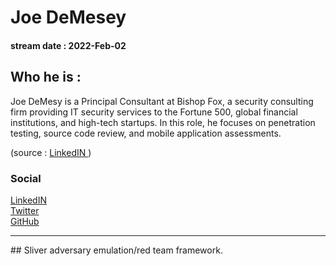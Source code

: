 # Joe DeMesey
#### stream date : 2022-Feb-02

## Who he is :
Joe DeMesy is a Principal Consultant at Bishop Fox, a security consulting firm providing IT security services to the Fortune 500, global financial institutions, and high-tech startups. In this role, he focuses on penetration testing, source code review, and mobile application assessments. 

(source : [LinkedIN ](https://www.linkedin.com/in/joseph-demesy-44081674/))

### Social

[LinkedIN](https://www.linkedin.com/in/joseph-demesy-44081674/)<br>
[Twitter ](https://twitter.com/LittleJoeTables)<br>
[GitHub](https://github.com/moloch)
<hr>
## Sliver adversary emulation/red team framework.